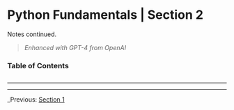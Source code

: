 # Python Fundamentals | Section 2

Notes continued.

> _Enhanced with GPT-4 from OpenAI_

### Table of Contents


## 

___
___
_Previous: [Section 1](README.md)
